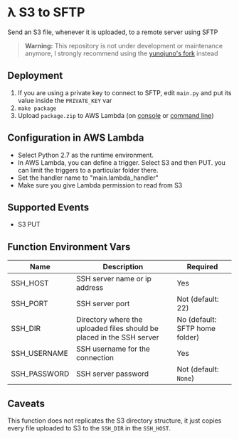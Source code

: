 λ S3 to SFTP
============

Send an S3 file, whenever it is uploaded, to a remote server using SFTP

> **Warning:** This repository is not under development or maintenance anymore,
I strongly recommend using the [yunojuno's fork](https://github.com/yunojuno/lambda-s3-sftp)
instead


Deployment
----------

1. If you are using a private key to connect to SFTP, edit `main.py` and put its value inside the `PRIVATE_KEY` var
2. `make package`
3. Upload `package.zip` to AWS Lambda (on [console](http://docs.aws.amazon.com/lambda/latest/dg/get-started-create-function.html) or [command line](http://docs.aws.amazon.com/lambda/latest/dg/vpc-ec-upload-deployment-pkg.html))

Configuration in AWS Lambda
---------------------------
 * Select Python 2.7 as the runtime environment.
 * In AWS Lambda, you can define a trigger. Select S3 and then PUT. you can limit the triggers to a particular folder there.
 * Set the handler name to "main.lambda_handler"
 * Make sure you give Lambda permission to read from S3

Supported Events
----------------

* S3 PUT

Function Environment Vars
-------------------------

| Name             | Description                                                           | Required                                                                                 |
|------------------|-----------------------------------------------------------------------|------------------------------------------------------------------------------------------|
| SSH_HOST         | SSH server name or ip address                                         | Yes                                                                                      |
| SSH_PORT         | SSH server port                                                       | Not (default: 22)                                                                        |
| SSH_DIR          | Directory where the uploaded files should be placed in the SSH server | No (default: SFTP home folder)                                                           |
| SSH_USERNAME     | SSH username for the connection                                       | Yes                                                                                      |
| SSH_PASSWORD     | SSH server password                                                   | Not (default: `None`)                                                                    |


Caveats
-------

This function does not replicates the S3 directory structure, it just copies every file uploaded to S3 to the `SSH_DIR` in the `SSH_HOST`.
